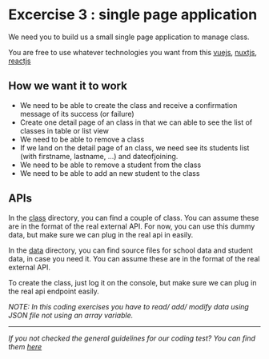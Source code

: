 # Excercise 3 : single page application

We need you to build us a small single page application to manage class.

You are free to use whatever technologies you want from this [vuejs](https://vuejs.org/), [nuxtjs](https://nuxtjs.org/), [reactjs](https://reactjs.org/)

## How we want it to work

- We need to be able to create the class and receive a confirmation message of its success (or failure)
- Create one detail page of an class in that we can able to see the list of classes in table or list view
- We need to be able to remove a class
- If we land on the detail page of an class, we need see its students list (with firstname, lastname, ...) and dateofjoining.
- We need to be able to remove a student from the class
- We need to be able to add an new student to the class

## APIs

In the [class](./class/) directory, you can find a couple of class.
You can assume these are in the format of the real external API.
For now, you can use this dummy data, but make sure we can plug in the real api in easily.

In the [data](./data/) directory, you can find source files for school data and student data, in case you need it.
You can assume these are in the format of the real external API.

To create the class, just log it on the console, but make sure we can plug in the real api endpoint easily.

_NOTE: In this coding exercises you have to read/ add/ modify data using JSON file not using an array variable._

---

_If you not checked the general guidelines for our coding test? You can find them [here](./README.md)_

